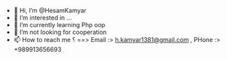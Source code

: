 - 👋 Hi, I’m @HesamKamyar
- 👀 I’m interested in ...
- 🌱 I’m currently learning Php oop
- 💞️ I’m not looking for cooperation
- 📫 How to reach me ؟ ==> Email :> h.kamyar1381@gmail.com , PHone :> +989913656693
